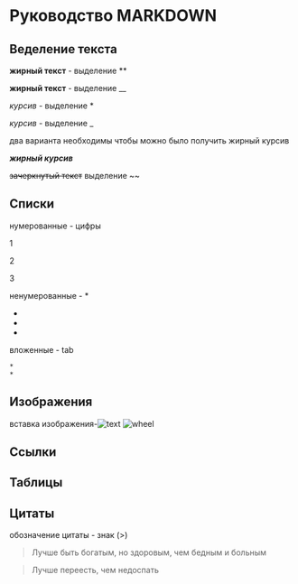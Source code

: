 # Руководство MARKDOWN

## Веделение текста

**жирный текст** - выделение **

__жирный текст__ -  выделение __

*курсив* -  выделение *

_курсив_ -  выделение _

два варианта необходимы чтобы можно было получить жирный курсив

_**жирный курсив**_

~~зачеркнутый текст~~ выделение ~~

## Списки

нумерованные - цифры

1

2

3

ненумерованные - *

*
*
*

вложенные - tab

    *
    *

## Изображения
вставка изображения-![text](filename)
![wheel](IMG_4448.jpeg)
## Ссылки

## Таблицы

## Цитаты
обозначение цитаты - знак (>)
>Лучше быть богатым, но здоровым, чем бедным и больным

>Лучше переесть, чем недоспать